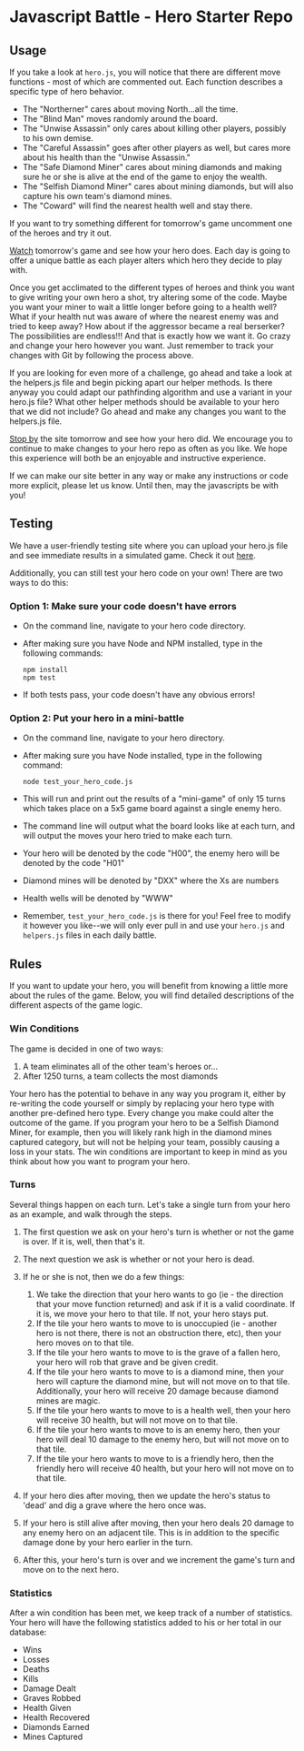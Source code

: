 Javascript Battle - Hero Starter Repo
=====================================

Usage
-----

If you take a look at `hero.js`, you will notice that there are different move functions - most of which are commented 
out. Each function describes a specific type of hero behavior. 

*   The "Northerner" cares about moving North...all the time.
*   The "Blind Man" moves randomly around the board.
*   The "Unwise Assassin" only cares about killing other players, possibly to his own demise.
*   The "Careful Assassin" goes after other players as well, but cares more about his health than the "Unwise Assassin."
*   The "Safe Diamond Miner" cares about mining diamonds and making sure he or she is alive at the end of the game to 
    enjoy the wealth.
*   The "Selfish Diamond Miner" cares about mining diamonds, but will also capture his own team's diamond mines.
*   The "Coward" will find the nearest health well and stay there.

If you want to try something different for tomorrow's game uncomment one of the heroes and try it out.

[Watch](http://javascriptbattle.com/#replay) tomorrow's game and see how your hero does. Each day is going to offer a 
unique battle as each player alters which hero they decide to play with.

Once you get acclimated to the different types of heroes and think you want to give writing your own hero a shot, try 
altering some of the code. Maybe you want your miner to wait a little longer before going to a health well? What if your
health nut was aware of where the nearest enemy was and tried to keep away? How about if the aggressor became a real 
berserker? The possibilities are endless!!! And that is exactly how we want it. Go crazy and change your hero however 
you want. Just remember to track your changes with Git by following the process above.

If you are looking for even more of a challenge, go ahead and take a look at the helpers.js file and begin picking apart
our helper methods. Is there anyway you could adapt our pathfinding algorithm and use a variant in your hero.js file? 
What other helper methods should be available to your hero that we did not include? Go ahead and make any changes you 
want to the helpers.js file.

[Stop by](http://javascriptbattle.com/#page-top) the site tomorrow and see how your hero did. We encourage you to 
continue to make changes to your hero repo as often as you like. We hope this experience will both be an enjoyable and 
instructive experience. 

If we can make our site better in any way or make any instructions or code more explicit, please let us know. Until 
then, may the javascripts be with you!

Testing
-------

We have a user-friendly testing site where you can upload your hero.js file and see immediate results in a simulated 
game. Check it out [here](http://codetester.javascriptbattle.com/).

Additionally, you can still test your hero code on your own!  There are two ways to do this:

### Option 1: Make sure your code doesn't have errors

*   On the command line, navigate to your hero code directory.
*   After making sure you have Node and NPM installed, type in the following commands:

        npm install
        npm test

*   If both tests pass, your code doesn't have any obvious errors!

### Option 2: Put your hero in a mini-battle

*   On the command line, navigate to your hero directory.
*   After making sure you have Node installed, type in the following command:

        node test_your_hero_code.js
        
*   This will run and print out the results of a "mini-game" of only 15 turns which takes place on a 5x5 game board 
    against a single enemy hero.
*   The command line will output what the board looks like at each turn, and will output the moves your hero tried to 
    make each turn.
*   Your hero will be denoted by the code "H00", the enemy hero will be denoted by the code "H01"
*   Diamond mines will be denoted by "DXX" where the Xs are numbers
*   Health wells will be denoted by "WWW"
*   Remember, `test_your_hero_code.js` is there for you! Feel free to modify it however you like--we will only ever pull
    in and use your `hero.js` and `helpers.js` files in each daily battle.

Rules
-----

If you want to update your hero, you will benefit from knowing a little more about the rules of the game. Below, you will find detailed descriptions of the different aspects of the game logic.

### Win Conditions

The game is decided in one of two ways:

1.  A team eliminates all of the other team's heroes or...
2.  After 1250 turns, a team collects the most diamonds

Your hero has the potential to behave in any way you program it, either by re-writing the code yourself or simply by 
replacing your hero type with another pre-defined hero type. Every change you make could alter the outcome of the game. 
If you program your hero to be a Selfish Diamond Miner, for example, then you will likely rank high in the diamond mines
captured category, but will not be helping your team, possibly causing a loss in your stats. The win conditions are 
important to keep in mind as you think about how you want to program your hero.

### Turns

Several things happen on each turn. Let's take a single turn from your hero as an example, and walk through the steps.

1.  The first question we ask on your hero's turn is whether or not the game is over. If it is, well, then that's it.
2.  The next question we ask is whether or not your hero is dead.
3.  If he or she is not, then we do a few things:

    1.  We take the direction that your hero wants to go (ie - the direction that your move function returned) and ask 
        if it is a valid coordinate. If it is, we move your hero to that tile. If not, your hero stays put.
    2.  If the tile your hero wants to move to is unoccupied (ie - another hero is not there, there is not an 
        obstruction there, etc), then your hero moves on to that tile.
    3.  If the tile your hero wants to move to is the grave of a fallen hero, your hero will rob that grave and be given
        credit.
    4.  If the tile your hero wants to move to is a diamond mine, then your hero will capture the diamond mine, but will
        not move on to that tile. Additionally, your hero will receive 20 damage because diamond mines are magic.
    5.  If the tile your hero wants to move to is a health well, then your hero will receive 30 health, but will not 
        move on to that tile.
    6.  If the tile your hero wants to move to is an enemy hero, then your hero will deal 10 damage to the enemy hero, 
        but will not move on to that tile.
    7.  If the tile your hero wants to move to is a friendly hero, then the friendly hero will receive 40 health, but 
        your hero will not move on to that tile.

4.  If your hero dies after moving, then we update the hero's status to 'dead' and dig a grave where the hero once was.
5.  If your hero is still alive after moving, then your hero deals 20 damage to any enemy hero on an adjacent tile. This
    is in addition to the specific damage done by your hero earlier in the turn.
6.  After this, your hero's turn is over and we increment the game's turn and move on to the next hero.

### Statistics

After a win condition has been met, we keep track of a number of statistics. Your hero will have the following 
statistics added to his or her total in our database:

*   Wins
*   Losses
*   Deaths
*   Kills
*   Damage Dealt
*   Graves Robbed
*   Health Given
*   Health Recovered
*   Diamonds Earned
*   Mines Captured
